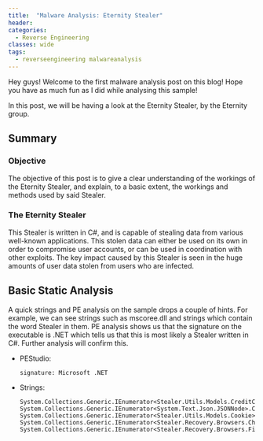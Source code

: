 ```yaml
---
title:  "Malware Analysis: Eternity Stealer"
header:
categories:
  - Reverse Engineering
classes: wide
tags:
  - reverseengineering malwareanalysis
---
```

 Hey guys! Welcome to the first malware analysis post on this blog! Hope you have as much fun as I did while analysing this sample!
 
 In this post, we will be having a look at the Eternity Stealer, by the Eternity group.
 
 ## Summary 
 ### Objective
 The objective of this post is to give a clear understanding of the workings of the Eternity Stealer, and explain, to a basic extent, the workings and methods used by said Stealer.
 
 ### The Eternity Stealer
This Stealer is written in C#, and is capable of stealing data from various well-known applications. This stolen data can either be used on its own in order to compromise user accounts, or can be used in coordination with other exploits. The key impact caused by this Stealer is seen in the huge amounts of user data stolen from users who are infected.

## Basic Static Analysis
A quick strings and PE analysis on the sample drops a couple of hints. For example, we can see strings such as mscoree.dll and strings which contain the word Stealer in them. PE analysis shows us that the signature on the executable is .NET which tells us that this is most likely a Stealer written in C#. Further analysis will confirm this.
 
- PEStudio:
	```
	signature: Microsoft .NET
	```
 
- Strings:
	```
	System.Collections.Generic.IEnumerator<Stealer.Utils.Models.CreditCard>.Current
	System.Collections.Generic.IEnumerator<System.Text.Json.JSONNode>.Current
	System.Collections.Generic.IEnumerator<Stealer.Utils.Models.Cookie>.Current
	System.Collections.Generic.IEnumerator<Stealer.Recovery.Browsers.Chrome.ChromeProfile>.Current
	System.Collections.Generic.IEnumerator<Stealer.Recovery.Browsers.Firefox.FirefoxProfile>.Current
	```

